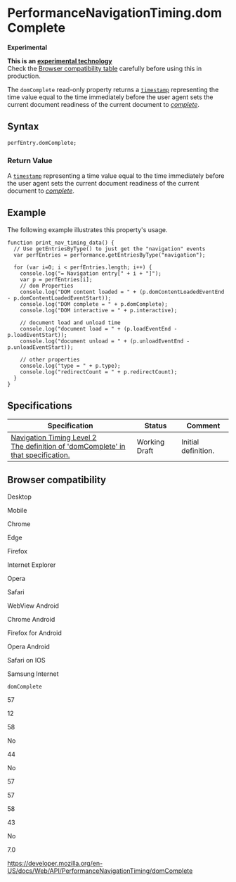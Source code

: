 # PerformanceNavigationTiming.domComplete

**Experimental**

**This is an [experimental technology](https://developer.mozilla.org/en-US/docs/MDN/Guidelines/Conventions_definitions#experimental)**  
Check the [Browser compatibility table](#browser_compatibility) carefully before using this in production.

The `domComplete` read-only property returns a [`timestamp`](../domhighrestimestamp) representing the time value equal to the time immediately before the user agent sets the current document readiness of the current document to _[complete](https://html.spec.whatwg.org/multipage/syntax.html#the-end)_.

## Syntax

    perfEntry.domComplete;

### Return Value

A [`timestamp`](../domhighrestimestamp) representing a time value equal to the time immediately before the user agent sets the current document readiness of the current document to _[complete](https://html.spec.whatwg.org/multipage/syntax.html#the-end)_.

## Example

The following example illustrates this property's usage.

    function print_nav_timing_data() {
      // Use getEntriesByType() to just get the "navigation" events
      var perfEntries = performance.getEntriesByType("navigation");

      for (var i=0; i < perfEntries.length; i++) {
        console.log("= Navigation entry[" + i + "]");
        var p = perfEntries[i];
        // dom Properties
        console.log("DOM content loaded = " + (p.domContentLoadedEventEnd - p.domContentLoadedEventStart));
        console.log("DOM complete = " + p.domComplete);
        console.log("DOM interactive = " + p.interactive);

        // document load and unload time
        console.log("document load = " + (p.loadEventEnd - p.loadEventStart));
        console.log("document unload = " + (p.unloadEventEnd - p.unloadEventStart));

        // other properties
        console.log("type = " + p.type);
        console.log("redirectCount = " + p.redirectCount);
      }
    }

## Specifications

<table><thead><tr class="header"><th>Specification</th><th>Status</th><th>Comment</th></tr></thead><tbody><tr class="odd"><td><a href="https://w3c.github.io/navigation-timing/#dom-performancenavigationtiming-domcomplete">Navigation Timing Level 2<br />
<span class="small">The definition of 'domComplete' in that specification.</span></a></td><td><span class="spec-wd">Working Draft</span></td><td>Initial definition.</td></tr></tbody></table>

## Browser compatibility

Desktop

Mobile

Chrome

Edge

Firefox

Internet Explorer

Opera

Safari

WebView Android

Chrome Android

Firefox for Android

Opera Android

Safari on IOS

Samsung Internet

`domComplete`

57

12

58

No

44

No

57

57

58

43

No

7.0

<a href="https://developer.mozilla.org/en-US/docs/Web/API/PerformanceNavigationTiming/domComplete" class="_attribution-link">https://developer.mozilla.org/en-US/docs/Web/API/PerformanceNavigationTiming/domComplete</a>

